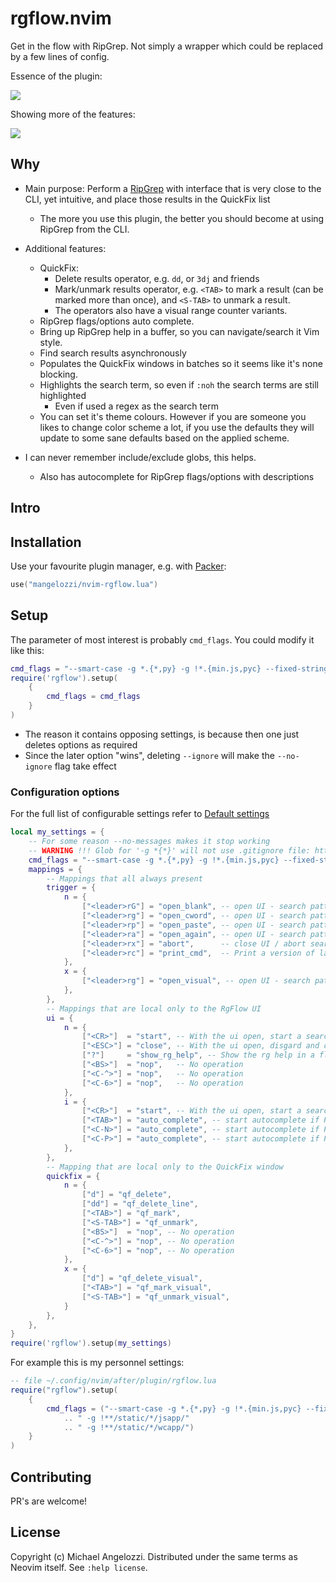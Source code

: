 # rgflow.nvim

Get in the flow with RipGrep. Not simply a wrapper which could be replaced by a
few lines of config.

Essence of the plugin:

<img src="https://user-images.githubusercontent.com/19764314/265692852-9f070779-3f0e-441e-be61-812eb0cd0dfe.gif">

Showing more of the features:

<img src="https://user-images.githubusercontent.com/19764314/265692891-cd2f5f49-fe2c-4e29-baee-816453976ff0.gif">


## Why

- Main purpose: Perform a [RipGrep](https://github.com/BurntSushi/ripgrep) 
  with interface that is very close to the CLI, yet intuitive, and place those
  results in the QuickFix list
    - The more you use this plugin, the better you should become at using
      RipGrep from the CLI.
      
- Additional features:
    - QuickFix:
        - Delete results operator, e.g. `dd`, or `3dj` and friends
        - Mark/unmark results operator, e.g. `<TAB>` to mark a result (can be marked more than once),
          and `<S-TAB>` to unmark a result.
        - The operators also have a visual range counter variants.
    - RipGrep flags/options auto complete.
    - Bring up RipGrep help in a buffer, so you can navigate/search it Vim style.
    - Find search results asynchronously
    - Populates the QuickFix windows in batches so it seems like it's none blocking.
    - Highlights the search term, so even if `:noh` the search terms are still highlighted
        - Even if used a regex as the search term
    - You can set it's theme colours. However if you are someone you likes to 
      change color scheme a lot, if you use the defaults they will update to 
      some sane defaults based on the applied scheme.

- I can never remember include/exclude globs, this helps.
    - Also has autocomplete for RipGrep flags/options with descriptions

## Intro

## Installation

Use your favourite plugin manager, e.g. with [Packer](https://github.com/wbthomason/packer.nvim):

```Lua
use("mangelozzi/nvim-rgflow.lua")
```

## Setup

The parameter of most interest is probably `cmd_flags`. You could modify it like this:

```lua
cmd_flags = "--smart-case -g *.{*,py} -g !*.{min.js,pyc} --fixed-strings --no-fixed-strings --no-ignore --ignore -M 500",
require('rgflow').setup(
    {
        cmd_flags = cmd_flags
    }
)
```

- The reason it contains opposing settings, is because then one just deletes options as required
- Since the later option "wins", deleting `--ignore` will make the `--no-ignore` flag take effect

### Configuration options


For the full list of configurable settings refer to [Default settings](https://github.com/mangelozzi/rgflow.nvim/blob/master/lua/rgflow/defaults.lua)

```lua
local my_settings = {
    -- For some reason --no-messages makes it stop working
    -- WARNING !!! Glob for '-g *{*}' will not use .gitignore file: https://github.com/BurntSushi/ripgrep/issues/2252
    cmd_flags = "--smart-case -g *.{*,py} -g !*.{min.js,pyc} --fixed-strings --no-fixed-strings --no-ignore --ignore -M 500",
    mappings = {
        -- Mappings that all always present
        trigger = {
            n = {
                ["<leader>rG"] = "open_blank", -- open UI - search pattern = blank
                ["<leader>rg"] = "open_cword", -- open UI - search pattern = <cword>
                ["<leader>rp"] = "open_paste", -- open UI - search pattern = First line of unnamed register as the search pattern
                ["<leader>ra"] = "open_again", -- open UI - search pattern = Previous search pattern
                ["<leader>rx"] = "abort",      -- close UI / abort searching / abortadding results
                ["<leader>rc"] = "print_cmd",  -- Print a version of last run rip grep that can be pasted into a shell
            },
            x = {
                ["<leader>rg"] = "open_visual", -- open UI - search pattern = current visual selection
            },
        },
        -- Mappings that are local only to the RgFlow UI
        ui = {
            n = {
                ["<CR>"]  = "start", -- With the ui open, start a search with the current parameters
                ["<ESC>"] = "close", -- With the ui open, disgard and close the UI window
                ["?"]     = "show_rg_help", -- Show the rg help in a floating window
                ["<BS>"]  = "nop",   -- No operation
                ["<C-^>"] = "nop",   -- No operation
                ["<C-6>"] = "nop",   -- No operation
            },
            i = {
                ["<CR>"]  = "start", -- With the ui open, start a search with the current parameters (from insert mode)
                ["<TAB>"] = "auto_complete", -- start autocomplete if PUM not visible, if visible use own hotkeys to select an option
                ["<C-N>"] = "auto_complete", -- start autocomplete if PUM not visible, if visible use own hotkeys to select an option
                ["<C-P>"] = "auto_complete", -- start autocomplete if PUM not visible, if visible use own hotkeys to select an option
            },
        },
        -- Mapping that are local only to the QuickFix window
        quickfix = {
            n = {
                ["d"] = "qf_delete",
                ["dd"] = "qf_delete_line",
                ["<TAB>"] = "qf_mark",
                ["<S-TAB>"] = "qf_unmark",
                ["<BS>"]  = "nop", -- No operation
                ["<C-^>"] = "nop", -- No operation
                ["<C-6>"] = "nop", -- No operation
            },
            x = {
                ["d"] = "qf_delete_visual",
                ["<TAB>"] = "qf_mark_visual",
                ["<S-TAB>"] = "qf_unmark_visual",
            }
        },
    },
}
require('rgflow').setup(my_settings)
```

For example this is my personnel settings:
```lua
-- file ~/.config/nvim/after/plugin/rgflow.lua
require("rgflow").setup(
    {
        cmd_flags = ("--smart-case -g *.{*,py} -g !*.{min.js,pyc} --fixed-strings --no-fixed-strings --no-ignore -M 500"
            .. " -g !**/static/*/jsapp/"
            .. " -g !**/static/*/wcapp/")
    }
)
```

## Contributing

PR's are welcome!

## License

Copyright (c) Michael Angelozzi.  Distributed under the same terms as Neovim
itself. See `:help license`.

